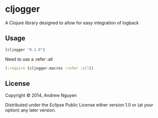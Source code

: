 # cljogger

A Clojure library designed to allow for easy integration of logback

## Usage

```clojure
[cljogger "0.1.0"]
```

Need to use a :refer :all

```clojure
(:require [cljogger.macros :refer :all])
```

## License

Copyright © 2014, Andrew Nguyen

Distributed under the Eclipse Public License either version 1.0 or (at
your option) any later version.
